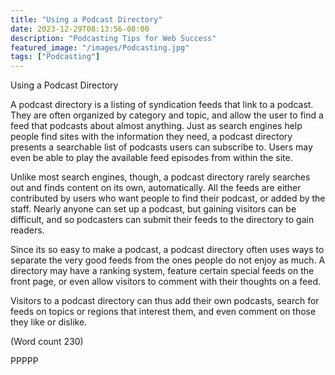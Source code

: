 ```yaml
---
title: "Using a Podcast Directory"
date: 2023-12-29T08:13:56-08:00
description: "Podcasting Tips for Web Success"
featured_image: "/images/Podcasting.jpg"
tags: ["Podcasting"]
---
```


Using a Podcast Directory

A podcast directory is a listing of syndication feeds that
link to a podcast. They are often organized by category
and topic, and allow the user to find a feed that podcasts
about almost anything. Just as search engines help
people find sites with the information they need, a
podcast directory presents a searchable list of podcasts
users can subscribe to. Users may even be able to play
the available feed episodes from within the site. 

Unlike most search engines, though, a podcast directory
rarely searches out and finds content on its own,
automatically. All the feeds are either contributed by
users who want people to find their podcast, or added
by the staff. Nearly anyone can set up a podcast, but
gaining visitors can be difficult, and so podcasters can
submit their feeds to the directory to gain readers.

Since its so easy to make a podcast, a podcast directory
often uses ways to separate the very good feeds from
the ones people do not enjoy as much. A directory may
have a ranking system, feature certain special feeds on
the front page, or even allow visitors to comment with
their thoughts on a feed.

Visitors to a podcast directory can thus add their own
podcasts, search for feeds on topics or regions that
interest them, and even comment on those they like or
dislike.

(Word count 230)

PPPPP

